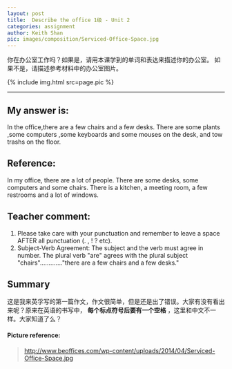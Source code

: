 ```yaml
---
layout: post
title:  Describe the office 1级 - Unit 2
categories: assignment
author: Keith Shan
pic: images/composition/Serviced-Office-Space.jpg
---
```


你在办公室工作吗？如果是，请用本课学到的单词和表达来描述你的办公室。
如果不是，请描述参考材料中的办公室图片。

<!--more-->


{% include img.html src=page.pic %}

---

## My answer is:

In the office,there are a few chairs and a few desks.
There are some plants ,some computers ,some keyboards and some mouses on the desk,
and tow trashs on the floor.

## Reference:

In my office, there are a lot of people. There are some desks, 
some computers and some chairs. There is a kitchen, a meeting room, 
a few restrooms and a lot of windows.

## Teacher comment:

1. Please take care with your punctuation and remember to leave a space AFTER all punctuation (. , ! ? etc). 
2. Subject-Verb Agreement: The subject and the verb must agree in number. The plural verb "are" agrees with the plural subject "chairs"............."there are a few chairs and a few desks."


## Summary

这是我来英孚写的第一篇作文，作文很简单，但是还是出了错误。大家有没有看出来呢？原来在英语的书写中， **每个标点符号后要有一个空格** ，这里和中文不一样。大家知道了么？



#### Picture reference: 
> http://www.beoffices.com/wp-content/uploads/2014/04/Serviced-Office-Space.jpg


